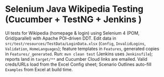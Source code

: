 ﻿# Selenium Java Wikipedia Testing (Cucumber + TestNG + Jenkins )

UI tests for Wikipedia (homepage & login) using Selenium 4 (POM, Grid/parallel) with Apache POI–driven DDT.
Edit data in `src/test/resources/TestData/LoginData.xlsx` (`Config`, `InvalidLogins`, `Validation`, `HomeLanguages`); feature templates in `Features`, generated copies in `Features/_generated`.
Run: `mvn clean test` (Jenkins uses `Jenkinsfile`); reports land in `target/**` and Cucumber Cloud links are emailed.
Valid creds/URLs load from the Excel Config sheet; Scenario Outlines auto-fill `Examples` from Excel at build time.
